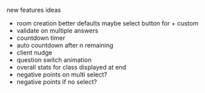 new features ideas
- room creation better defaults maybe select button for + custom
- validate on multiple answers
- countdown timer
- auto countdown after n remaining
- client nudge
- question switch animation
- overall stats for class displayed at end
- negative points on multi select?
- negative points if no select?
